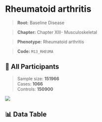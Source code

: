 # Rheumatoid arthritis

> **Root:** Baseline Disease  

> **Chapter:** Chapter XIII- Musculoskeletal  

> **Phenotype:** Rheumatoid arthritis  

> **Code:** `M13_RHEUMA`

## 🧪 All Participants  
> Sample size: **151966**  
> Cases: **1066**  
> Controls: **150900**
<img src="/Sensitive/Figures/ALL/Baseline/M13_RHEUMA.png"/>

## 📊 Data Table
<CsvTableMRF src="/Sensitive/Data/ALL/Baseline/LG_M13_RHEUMA.csv"/>

